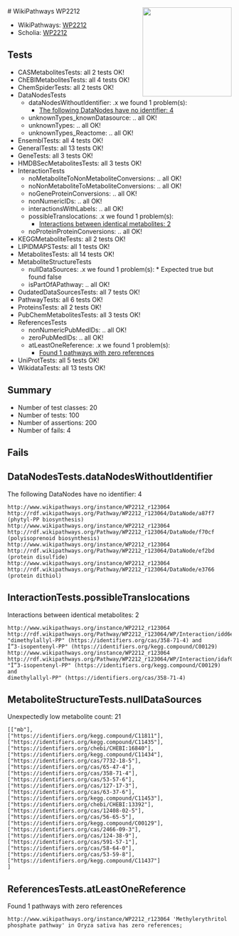 <img style="float: right; width: 200px" src="https://upload.wikimedia.org/wikipedia/commons/thumb/8/83/Wplogo_with_text_500.png/640px-Wplogo_with_text_500.png" />
# WikiPathways WP2212

* WikiPathways: [WP2212](https://new.wikipathways.org/pathways/WP2212)
* Scholia: [WP2212](https://scholia.toolforge.org/wikipathways/WP2212)
## Tests
* CASMetabolitesTests: all 2 tests OK!
* ChEBIMetabolitesTests: all 4 tests OK!
* ChemSpiderTests: all 2 tests OK!
* DataNodesTests
    * dataNodesWithoutIdentifier: .x we found 1 problem(s):
        * [The following DataNodes have no identifier: 4](#d2d32fa3)
    * unknownTypes_knownDatasource: .. all OK!
    * unknownTypes: .. all OK!
    * unknownTypes_Reactome: .. all OK!
* EnsemblTests: all 4 tests OK!
* GeneralTests: all 13 tests OK!
* GeneTests: all 3 tests OK!
* HMDBSecMetabolitesTests: all 3 tests OK!
* InteractionTests
    * noMetaboliteToNonMetaboliteConversions: .. all OK!
    * noNonMetaboliteToMetaboliteConversions: .. all OK!
    * noGeneProteinConversions: .. all OK!
    * nonNumericIDs: .. all OK!
    * interactionsWithLabels: .. all OK!
    * possibleTranslocations: .x we found 1 problem(s):
        * [Interactions between identical metabolites: 2](#d59038c5)
    * noProteinProteinConversions: .. all OK!
* KEGGMetaboliteTests: all 2 tests OK!
* LIPIDMAPSTests: all 1 tests OK!
* MetabolitesTests: all 14 tests OK!
* MetaboliteStructureTests
    * nullDataSources: .x we found 1 problem(s):
            * Expected true but found false
    * isPartOfAPathway: .. all OK!
* OudatedDataSourcesTests: all 7 tests OK!
* PathwayTests: all 6 tests OK!
* ProteinsTests: all 2 tests OK!
* PubChemMetabolitesTests: all 3 tests OK!
* ReferencesTests
    * nonNumericPubMedIDs: .. all OK!
    * zeroPubMedIDs: .. all OK!
    * atLeastOneReference: .x we found 1 problem(s):
        * [Found 1 pathways with zero references](#35eb778e)
* UniProtTests: all 5 tests OK!
* WikidataTests: all 13 tests OK!


## Summary

* Number of test classes: 20
* Number of tests: 100
* Number of assertions: 200
* Number of fails: 4

## Fails

<a name="d2d32fa3" />

## DataNodesTests.dataNodesWithoutIdentifier

The following DataNodes have no identifier: 4
```
http://www.wikipathways.org/instance/WP2212_r123064 http://rdf.wikipathways.org/Pathway/WP2212_r123064/DataNode/a87f7 (phytyl-PP biosynthesis)
http://www.wikipathways.org/instance/WP2212_r123064 http://rdf.wikipathways.org/Pathway/WP2212_r123064/DataNode/f70cf (polyisoprenoid biosynthesis)
http://www.wikipathways.org/instance/WP2212_r123064 http://rdf.wikipathways.org/Pathway/WP2212_r123064/DataNode/ef2bd (protein disulfide)
http://www.wikipathways.org/instance/WP2212_r123064 http://rdf.wikipathways.org/Pathway/WP2212_r123064/DataNode/e3766 (protein dithiol)
```

<a name="d59038c5" />

## InteractionTests.possibleTranslocations

Interactions between identical metabolites: 2
```
http://www.wikipathways.org/instance/WP2212_r123064 http://rdf.wikipathways.org/Pathway/WP2212_r123064/WP/Interaction/idd6efa0e8 "dimethylallyl-PP" (https://identifiers.org/cas/358-71-4) and 
Î”3-isopentenyl-PP" (https://identifiers.org/kegg.compound/C00129)
http://www.wikipathways.org/instance/WP2212_r123064 http://rdf.wikipathways.org/Pathway/WP2212_r123064/WP/Interaction/idaf0dfa46 "Î”3-isopentenyl-PP" (https://identifiers.org/kegg.compound/C00129) and 
dimethylallyl-PP" (https://identifiers.org/cas/358-71-4)
```

<a name="919041a9" />

## MetaboliteStructureTests.nullDataSources

Unexpectedly low metabolite count: 21
```
[["mb"],
["https://identifiers.org/kegg.compound/C11811"],
["https://identifiers.org/kegg.compound/C11435"],
["https://identifiers.org/chebi/CHEBI:16840"],
["https://identifiers.org/kegg.compound/C11434"],
["https://identifiers.org/cas/7732-18-5"],
["https://identifiers.org/cas/65-47-4"],
["https://identifiers.org/cas/358-71-4"],
["https://identifiers.org/cas/53-57-6"],
["https://identifiers.org/cas/127-17-3"],
["https://identifiers.org/cas/63-37-6"],
["https://identifiers.org/kegg.compound/C11453"],
["https://identifiers.org/chebi/CHEBI:13392"],
["https://identifiers.org/cas/12408-02-5"],
["https://identifiers.org/cas/56-65-5"],
["https://identifiers.org/kegg.compound/C00129"],
["https://identifiers.org/cas/2466-09-3"],
["https://identifiers.org/cas/124-38-9"],
["https://identifiers.org/cas/591-57-1"],
["https://identifiers.org/cas/58-64-0"],
["https://identifiers.org/cas/53-59-8"],
["https://identifiers.org/kegg.compound/C11437"]
]
```

<a name="35eb778e" />

## ReferencesTests.atLeastOneReference

Found 1 pathways with zero references
```
http://www.wikipathways.org/instance/WP2212_r123064 'Methylerythritol phosphate pathway' in Oryza sativa has zero references; 
```

